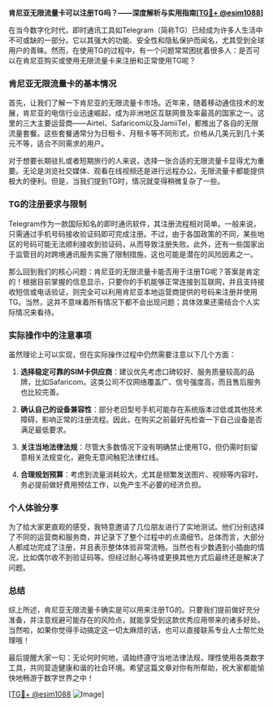 **肯尼亚无限流量卡可以注册TG吗？——深度解析与实用指南[[TG💪+ @esim1088](https://t.me/s/esim1088)]**

在当今数字化时代，即时通讯工具如Telegram（简称TG）已经成为许多人生活中不可或缺的一部分。它以其强大的功能、安全性和隐私保护而闻名，尤其受到全球用户的青睐。然而，在使用TG的过程中，有一个问题常常困扰着很多人：是否可以在肯尼亚购买或使用无限流量卡来注册和正常使用TG呢？

### 肯尼亚无限流量卡的基本情况

首先，让我们了解一下肯尼亚的无限流量卡市场。近年来，随着移动通信技术的发展，肯尼亚的电信行业迅速崛起，成为非洲地区互联网普及率最高的国家之一。这里的三大主要运营商——Airtel、Safaricom以及JamiiTel，都推出了各自的无限流量套餐。这些套餐通常分为日租卡、月租卡等不同形式，价格从几美元到几十美元不等，适合不同需求的用户。

对于想要长期驻扎或者短期旅行的人来说，选择一张合适的无限流量卡显得尤为重要。无论是浏览社交媒体、观看在线视频还是进行远程办公，无限流量卡都能提供极大的便利。但是，当我们提到TG时，情况就变得稍微复杂了一些。

### TG的注册要求与限制

Telegram作为一款国际知名的即时通讯软件，其注册流程相对简单。一般来说，只需通过手机号码接收验证码即可完成注册。不过，由于各国政策的不同，某些地区的号码可能无法顺利接收到验证码，从而导致注册失败。此外，还有一些国家出于监管目的对跨境通讯服务实施了限制措施，这也可能是潜在的风险因素之一。

那么回到我们的核心问题：肯尼亚的无限流量卡能否用于注册TG呢？答案是肯定的！根据目前掌握的信息显示，只要你的手机能够正常连接到互联网，并且支持接收短信或电话验证，则完全可以利用肯尼亚本地运营商提供的号码来注册并使用TG。当然，这并不意味着所有情况下都不会出现问题；具体效果还需结合个人实际情况来看待。

### 实际操作中的注意事项

虽然理论上可以实现，但在实际操作过程中仍然需要注意以下几个方面：

1. **选择稳定可靠的SIM卡供应商**：建议优先考虑口碑较好、服务质量较高的品牌，比如Safaricom。这类公司不仅网络覆盖广、信号强度高，而且售后服务也比较完善。
   
2. **确认自己的设备兼容性**：部分老旧型号手机可能存在系统版本过低或其他技术障碍，影响正常的注册流程。因此，在购买之前最好先检查一下自己设备是否满足最低要求。

3. **关注当地法律法规**：尽管大多数情况下没有明确禁止使用TG，但仍需时刻留意相关法规变化，避免无意间触犯法律红线。

4. **合理规划预算**：考虑到流量消耗较大，尤其是频繁发送图片、视频等内容时，务必提前做好费用预估工作，以免产生不必要的经济负担。

### 个人体验分享

为了给大家更直观的感受，我特意邀请了几位朋友进行了实地测试。他们分别选择了不同的运营商和服务商，并记录下了整个过程中的点滴细节。总体而言，大部分人都成功完成了注册，并且表示整体体验非常流畅。当然也有少数遇到小插曲的情况，比如偶尔收不到验证码等。但经过耐心等待或更换其他方式后最终还是解决了问题。

### 总结

综上所述，肯尼亚无限流量卡确实是可以用来注册TG的。只要我们提前做好充分准备，并注意规避可能存在的风险点，就能享受到这款优秀应用带来的诸多好处。当然啦，如果你觉得手动搞定这一切太麻烦的话，也可以直接联系专业人士帮忙处理哦！

最后提醒大家一句：无论何时何地，请始终遵守当地法律法规，理性使用各类数字工具，共同营造健康和谐的社会环境。希望这篇文章对你有所帮助，祝大家都能愉快地畅游于数字世界之中！

[[TG💪+ @esim1088](https://t.me/s/esim1088) ![Image](https://i.postimg.cc/4NQfJmqS/Snipaste-2025-05-13-00-14-12.png)]